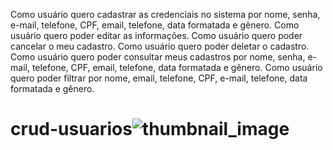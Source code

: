 Como usuário quero cadastrar as credenciais no sistema por nome, senha, e-mail, telefone, CPF, email, telefone, data formatada e gênero.
Como usuário quero poder editar as informações.
Como usuário quero poder cancelar o meu cadastro.
Como usuário quero poder deletar o cadastro.
Como usuário quero poder consultar meus cadastros por nome, senha, e-mail, telefone, CPF, email, telefone, data formatada e gênero.
Como usuário quero poder filtrar por nome, email, telefone, CPF, e-mail, telefone, data formatada e gênero.

# crud-usuarios![thumbnail_image](https://github.com/lucas2205alves/crud-usuarios/assets/98031096/672b06f6-8d85-4892-ba59-26035cf1d109)
